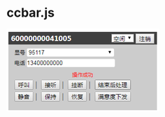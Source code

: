 # ccbar.js
![ccbar](https://github.com/JacketZeng/ccbar/blob/master/demo/images/ccbar.png "ccbar.js")